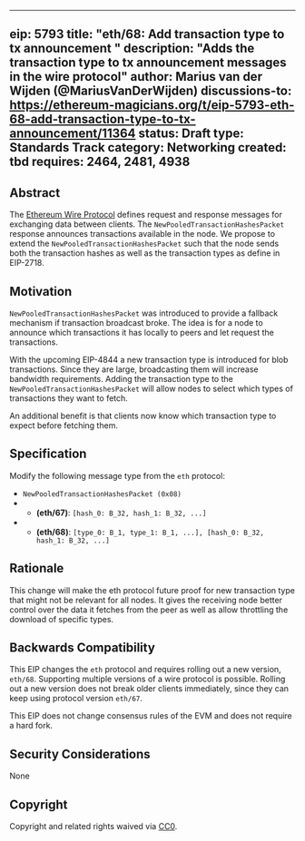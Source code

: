 

---
eip: 5793
title: "eth/68: Add transaction type to tx announcement "
description: "Adds the transaction type to tx announcement messages in the wire protocol"
author: Marius van der Wijden (@MariusVanDerWijden)
discussions-to: https://ethereum-magicians.org/t/eip-5793-eth-68-add-transaction-type-to-tx-announcement/11364
status: Draft
type: Standards Track
category: Networking
created: tbd
requires: 2464, 2481, 4938
---

## Abstract

The [Ethereum Wire Protocol](https://github.com/ethereum/devp2p/tree/master/caps/eth.md) defines request and response messages for exchanging data between clients. The `NewPooledTransactionHashesPacket` response announces transactions available in the node. We propose to extend the `NewPooledTransactionHashesPacket` such that the node sends both the transaction hashes as well as the transaction types as define in EIP-2718.

## Motivation

`NewPooledTransactionHashesPacket` was introduced to provide a fallback mechanism if transaction broadcast broke. The idea is for a node to announce which transactions it has locally to peers and let request the transactions. 

With the upcoming EIP-4844 a new transaction type is introduced for blob transactions. Since they are large, broadcasting them will increase bandwidth requirements. Adding the transaction type to the `NewPooledTransactionHashesPacket` will allow nodes to select which types of transactions they want to fetch.

An additional benefit is that clients now know which transaction type to expect before fetching them.

## Specification

Modify the following message type from the `eth` protocol:

* `NewPooledTransactionHashesPacket (0x08)`
* * **(eth/67)**: `[hash_0: B_32, hash_1: B_32, ...]`
* * **(eth/68)**: `[type_0: B_1, type_1: B_1, ...], [hash_0: B_32, hash_1: B_32, ...]`

## Rationale
This change will make the eth protocol future proof for new transaction type that might not be relevant for all nodes. It gives the receiving node better control over the data it fetches from the peer as well as allow throttling the download of specific types.

## Backwards Compatibility

This EIP changes the `eth` protocol and requires rolling out a new version, `eth/68`. Supporting multiple versions of a wire protocol is possible. Rolling out a new version does not break older clients immediately, since they can keep using protocol version `eth/67`.

This EIP does not change consensus rules of the EVM and does not require a hard fork.

## Security Considerations

None

## Copyright
Copyright and related rights waived via [CC0](https://creativecommons.org/publicdomain/zero/1.0/).


